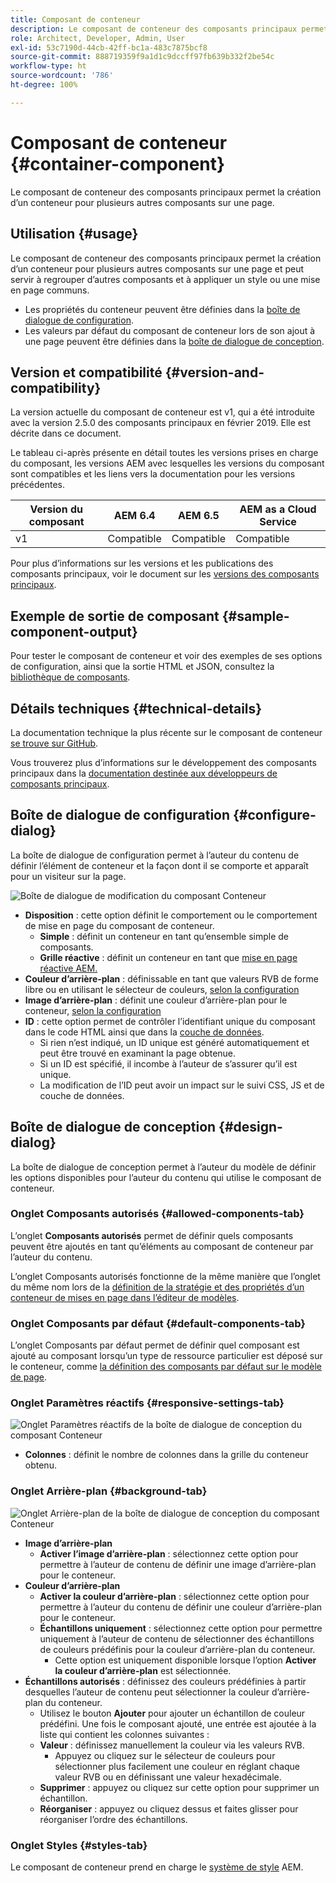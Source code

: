 ```yaml
---
title: Composant de conteneur
description: Le composant de conteneur des composants principaux permet la création d’un conteneur pour plusieurs autres composants sur une page.
role: Architect, Developer, Admin, User
exl-id: 53c7190d-44cb-42ff-bc1a-483c7875bcf8
source-git-commit: 888719359f9a1d1c9dccff97fb639b332f2be54c
workflow-type: ht
source-wordcount: '786'
ht-degree: 100%

---
```


# Composant de conteneur {#container-component}

Le composant de conteneur des composants principaux permet la création d’un conteneur pour plusieurs autres composants sur une page.

## Utilisation {#usage}

Le composant de conteneur des composants principaux permet la création d’un conteneur pour plusieurs autres composants sur une page et peut servir à regrouper d’autres composants et à appliquer un style ou une mise en page communs.

* Les propriétés du conteneur peuvent être définies dans la [boîte de dialogue de configuration](#configure-dialog).
* Les valeurs par défaut du composant de conteneur lors de son ajout à une page peuvent être définies dans la [boîte de dialogue de conception](#design-dialog).

## Version et compatibilité {#version-and-compatibility}

La version actuelle du composant de conteneur est v1, qui a été introduite avec la version 2.5.0 des composants principaux en février 2019. Elle est décrite dans ce document.

Le tableau ci-après présente en détail toutes les versions prises en charge du composant, les versions AEM avec lesquelles les versions du composant sont compatibles et les liens vers la documentation pour les versions précédentes.

| Version du composant | AEM 6.4 | AEM 6.5 | AEM as a Cloud Service |
|--- |--- |---|---|
| v1 | Compatible | Compatible | Compatible |

Pour plus d’informations sur les versions et les publications des composants principaux, voir le document sur les [versions des composants principaux](/help/versions.md).

## Exemple de sortie de composant {#sample-component-output}

Pour tester le composant de conteneur et voir des exemples de ses options de configuration, ainsi que la sortie HTML et JSON, consultez la [bibliothèque de composants](https://adobe.com/go/aem_cmp_library_container_fr).

## Détails techniques {#technical-details}

La documentation technique la plus récente sur le composant de conteneur [se trouve sur GitHub](https://adobe.com/go/aem_cmp_tech_container_v1_fr).

Vous trouverez plus d’informations sur le développement des composants principaux dans la [documentation destinée aux développeurs de composants principaux](/help/developing/overview.md).

## Boîte de dialogue de configuration {#configure-dialog}

La boîte de dialogue de configuration permet à l’auteur du contenu de définir l’élément de conteneur et la façon dont il se comporte et apparaît pour un visiteur sur la page.

![Boîte de dialogue de modification du composant Conteneur](/help/assets/container-edit.png)

* **Disposition** : cette option définit le comportement ou le comportement de mise en page du composant de conteneur.
   * **Simple** : définit un conteneur en tant qu’ensemble simple de composants.
   * **Grille réactive** : définit un conteneur en tant que [mise en page réactive AEM.](https://experienceleague.adobe.com/docs/experience-manager-cloud-service/sites/authoring/features/responsive-layout.html?lang=fr)
* **Couleur d’arrière-plan** : définissable en tant que valeurs RVB de forme libre ou en utilisant le sélecteur de couleurs, [selon la configuration](#background-tab)
* **Image d’arrière-plan** : définit une couleur d’arrière-plan pour le conteneur, [selon la configuration](#background-tab)
* **ID** : cette option permet de contrôler l’identifiant unique du composant dans le code HTML ainsi que dans la [couche de données](/help/developing/data-layer/overview.md).
   * Si rien n’est indiqué, un ID unique est généré automatiquement et peut être trouvé en examinant la page obtenue.
   * Si un ID est spécifié, il incombe à l’auteur de s’assurer qu’il est unique.
   * La modification de l’ID peut avoir un impact sur le suivi CSS, JS et de couche de données.

## Boîte de dialogue de conception {#design-dialog}

La boîte de dialogue de conception permet à l’auteur du modèle de définir les options disponibles pour l’auteur du contenu qui utilise le composant de conteneur.

### Onglet Composants autorisés {#allowed-components-tab}

L’onglet **Composants autorisés** permet de définir quels composants peuvent être ajoutés en tant qu’éléments au composant de conteneur par l’auteur du contenu.

L’onglet Composants autorisés fonctionne de la même manière que l’onglet du même nom lors de la [définition de la stratégie et des propriétés d’un conteneur de mises en page dans l’éditeur de modèles](https://experienceleague.adobe.com/docs/experience-manager-cloud-service/sites/authoring/features/templates.html?lang=fr).

### Onglet Composants par défaut {#default-components-tab}

L’onglet Composants par défaut permet de définir quel composant est ajouté au composant lorsqu’un type de ressource particulier est déposé sur le conteneur, comme [la définition des composants par défaut sur le modèle de page](https://experienceleague.adobe.com/docs/experience-manager-cloud-service/sites/authoring/features/templates.html?lang=fr).

### Onglet Paramètres réactifs {#responsive-settings-tab}

![Onglet Paramètres réactifs de la boîte de dialogue de conception du composant Conteneur](/help/assets/container-design-responsive.png)

* **Colonnes** : définit le nombre de colonnes dans la grille du conteneur obtenu.

### Onglet Arrière-plan {#background-tab}

![Onglet Arrière-plan de la boîte de dialogue de conception du composant Conteneur](/help/assets/container-design-background.png)

* **Image d’arrière-plan**
   * **Activer l’image d’arrière-plan** : sélectionnez cette option pour permettre à l’auteur de contenu de définir une image d’arrière-plan pour le conteneur.
* **Couleur d’arrière-plan**
   * **Activer la couleur d’arrière-plan** : sélectionnez cette option pour permettre à l’auteur du contenu de définir une couleur d’arrière-plan pour le conteneur.
   * **Échantillons uniquement** : sélectionnez cette option pour permettre uniquement à l’auteur de contenu de sélectionner des échantillons de couleurs prédéfinis pour la couleur d’arrière-plan du conteneur.
      * Cette option est uniquement disponible lorsque l’option **Activer la couleur d’arrière-plan** est sélectionnée.
* **Échantillons autorisés** : définissez des couleurs prédéfinies à partir desquelles l’auteur de contenu peut sélectionner la couleur d’arrière-plan du conteneur.
   * Utilisez le bouton **Ajouter** pour ajouter un échantillon de couleur prédéfini. Une fois le composant ajouté, une entrée est ajoutée à la liste qui contient les colonnes suivantes :
   * **Valeur** : définissez manuellement la couleur via les valeurs RVB.
      * Appuyez ou cliquez sur le sélecteur de couleurs pour sélectionner plus facilement une couleur en réglant chaque valeur RVB ou en définissant une valeur hexadécimale.
   * **Supprimer** : appuyez ou cliquez sur cette option pour supprimer un échantillon.
   * **Réorganiser** : appuyez ou cliquez dessus et faites glisser pour réorganiser l’ordre des échantillons.

### Onglet Styles {#styles-tab}

Le composant de conteneur prend en charge le [système de style](/help/get-started/authoring.md#component-styling) AEM.
